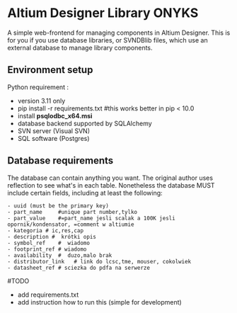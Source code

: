 # Altium Designer Library ONYKS

A simple web-frontend for managing components in Altium Designer.  This is for you if you use database libraries, or SVNDBlib files, which use an external database to manage library components.

## Environment setup

Python requirement : 
- version 3.11 only
- pip install -r requirements.txt #this works better in pip < 10.0
- install **psqlodbc_x64.msi**
- database backend supported by SQLAlchemy
- SVN server (Visual SVN)
- SQL software (Postgres)

## Database requirements
The database can contain anything you want. The original author uses reflection to see what's in each table. Nonetheless the database MUST include certain fields, including at least the following:

    - uuid (must be the primary key)
    - part_name     #unique part number,tylko 
    - part_value    #=part_name jesli scalak a 100K jesli opornik/kondensator, =comment w altiumie
    - kategoria # ic,res,cap
    - description #  krótki opis
    - symbol_ref    #  wiadomo
    - footprint_ref # wiadomo
    - availability  #  duzo,malo brak
    - distributor_link   # link do lcsc,tme, mouser, cokolwiek
    - datasheet_ref # sciezka do pdfa na serwerze



<!-- # Altium Designer Library

A simple web-frontend for managing components in Altium Designer.  This is for you if you use database libraries, or SVNDBlib files, which use an external database to manage library components.

## Dependencies

   - pip install -r requirements.txt #this works better in pip < 10.0
    - A database backend supported by SQLAlchemy.
    - An SVN server, filled with your symbols and footprints
    
## Database requirements
The database can contain anything you want. The original author uses reflection to see what's in each table. Nonetheless the database MUST include certain fields, including at least the following:

    - uuid (must be the primary key)
    - part_name     #unique part number,tylko 
    - part_value    #=part_name jesli scalak a 100K jesli opornik/kondensator, =comment w altiumie
    - kategoria # ic,res,cap
    - description #  krótki opis
    - symbol_ref    #  wiadomo
    - footprint_ref # wiadomo
    - availability  #  duzo,malo brak
    - distributor_link   # link do lcsc,tme, mouser, cokolwiek
    - datasheet_ref # sciezka do pdfa na serwerze


r_0603_100K
ic_adc123

RES_0603


Both uuid and id will not be shown in any of the displays. You'll never know they're there. But if uuid is not the primary key, almost nothing will work right. Particularly the copy part/edit part features.
    
If you use a sqlite database, the process must have rw access to it. I usually chmod 644 it. If you put it in the altium directory, you can refer to it as sqlite:///database.sqlite, however there are probably lots of reasons to avoid doing this. In particular only one write at a time is supported by sqlite, so if you have a lot of users that's a bad idea.

## Running

    python3 main.py

## Credits

Thanks to Ryan Sturmer who wrote the original application.

Thanks to Michael Fogleman of http://michaelfogleman.com who developed the HelloFlask starting point from which this application is derived.
## COnnecting to database
### IF NO .DBLIB FILE
Install psqlodbc.msi_x64
Open ODBC Data Sources (64-bit) in Windows
Add...
PostgreSQL Unicode(x64)
![alt text](image.png)
instead of localhost, use the IP address of the server
Test connection
save
ok

Open altium designer
New > Library... > Database > Database Library
Create
Select Use Connection String
Paste this:
Provider=MSDASQL.1;Persist Security Info=False;User ID=postgres;Data Source=PostgreSQL35W;Initial Catalog=altium_lib;Option=2;
Advanced...
Put " in Left Quote Character 
and " in Right Quote Character
Click OK
Connect 
everything should be ok
### THEN
Open library preferences
Install
select .DbLib file
ok -->


#TODO
 - add requirements.txt
 - add instruction how to run this (simple for development)
